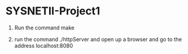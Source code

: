# SYSNETII-Project1

1. Run the command make

2. run the command ./httpServer and open up a browser and go to the address localhost:8080

